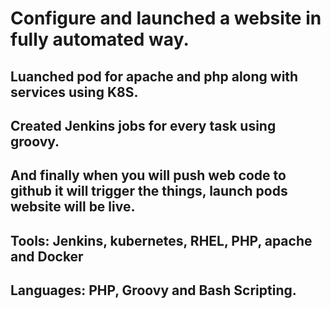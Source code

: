 # Configure and launched a website in fully automated way.
## Luanched pod for apache and php along with services using K8S.
## Created Jenkins jobs for every task using groovy.
## And finally when you will push web code to github it will trigger the things, launch pods website will be live.
## Tools: Jenkins, kubernetes, RHEL, PHP, apache and Docker
## Languages: PHP, Groovy and Bash Scripting.
